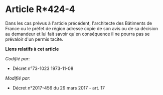 # Article R*424-4

Dans les cas prévus à l'article précédent, l'architecte des Bâtiments de France ou le préfet de région adresse copie de son
avis ou de sa décision au demandeur et lui fait savoir qu'en conséquence il ne pourra pas se prévaloir d'un permis tacite.

**Liens relatifs à cet article**

_Codifié par_:

  - Décret n°73-1023 1973-11-08

_Modifié par_:

  - Décret n°2017-456 du 29 mars 2017 - art. 17
